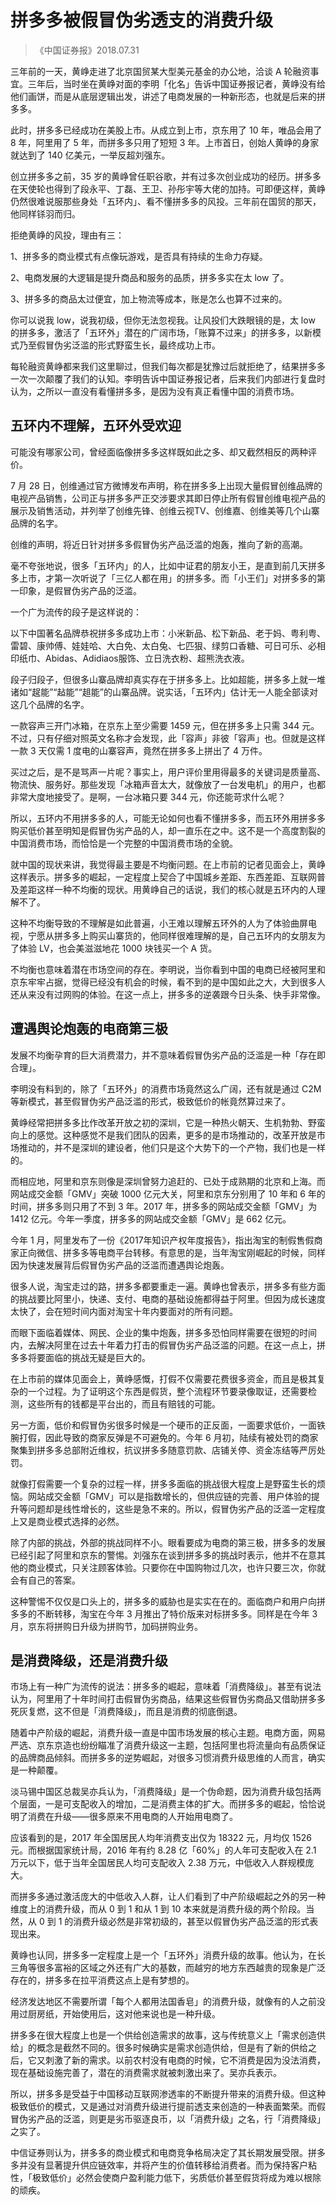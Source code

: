 # 拼多多被假冒伪劣透支的消费升级

> 《中国证券报》2018.07.31

三年前的一天，黄峥走进了北京国贸某大型美元基金的办公地，洽谈 A 轮融资事宜。三年后，当时坐在黄峥对面的李明「化名」告诉中国证券报记者，黄峥没有给他们画饼，而是从底层逻辑出发，讲述了电商发展的一种新形态，也就是后来的拼多多。

此时，拼多多已经成功在美股上市。从成立到上市，京东用了 10 年，唯品会用了 8 年，阿里用了 5 年，而拼多多只用了短短 3 年。上市首日，创始人黄峥的身家就达到了 140 亿美元，一举反超刘强东。

创立拼多多之前，35 岁的黄峥曾任职谷歌，并有过多次创业成功的经历。拼多多在天使轮也得到了段永平、丁磊、王卫、孙彤宇等大佬的加持。可即便这样，黄峥仍然很难说服那些身处「五环内」、看不懂拼多多的风投。三年前在国贸的那天，他同样铩羽而归。

拒绝黄峥的风投，理由有三：

1、拼多多的商业模式有点像玩游戏，是否具有持续的生命力存疑。

2、电商发展的大逻辑是提升商品和服务的品质，拼多多实在太 low 了。

3、拼多多的商品太过便宜，加上物流等成本，账是怎么也算不过来的。

你可以说我 low，说我初级，但你无法忽视我。让风投们大跌眼镜的是，太 low 的拼多多，激活了「五环外」潜在的广阔市场，「账算不过来」的拼多多，以新模式乃至假冒伪劣泛滥的形式野蛮生长，最终成功上市。

每轮融资黄峥都来我们这里聊过，但我们每次都是犹豫过后就拒绝了，结果拼多多一次一次颠覆了我们的认知。李明告诉中国证券报记者，后来我们内部进行复盘时认为，之所以一直没有看懂拼多多，是因为没有真正看懂中国的消费市场。

## 五环内不理解，五环外受欢迎

可能没有哪家公司，曾经面临像拼多多这样既如此之多、却又截然相反的两种评价。

7 月 28 日，创维通过官方微博发布声明，称在拼多多上出现大量假冒创维品牌的电视产品销售，公司正与拼多多严正交涉要求其即日停止所有假冒创维电视产品的展示及销售活动，并列举了创维先锋、创维云视TV、创维嘉、创维美等几个山寨品牌的名字。

创维的声明，将近日针对拼多多假冒伪劣产品泛滥的炮轰，推向了新的高潮。

毫不夸张地说，很多「五环内」的人，比如中证君的朋友小王，是直到前几天拼多多上市，才第一次听说了「三亿人都在用」的拼多多。而「小王们」对拼多多的第一印象，是假冒伪劣产品的泛滥。

一个广为流传的段子是这样说的：

以下中国著名品牌恭祝拼多多成功上市：小米新品、松下新品、老于妈、粤利粤、雷碧、康帅傅、娃娃哈、大白免、太白兔、七匹狠、绿剪口香糖、可日可乐、必相印纸巾、Abidas、Adidiaos服饰、立日洗衣粉、超熊洗衣液。

段子归段子，但很多山寨品牌却真实存在于拼多多上。比如超能，拼多多上就一堆诸如“趗能”“趈能”“趄能”的山寨品牌。说实话，「五环内」估计无一人能全部读对这几个品牌的名字。

一款容声三开门冰箱，在京东上至少需要 1459 元，但在拼多多上只需 344 元。不过，只有仔细对照英文名称才会发现，此「容声」非彼「容声」也。但就是这样一款 3 天仅需 1 度电的山寨容声，竟然在拼多多上拼出了 4 万件。

买过之后，是不是骂声一片呢？事实上，用户评价里用得最多的关键词是质量高、物流快、服务好。那些发现「冰箱声音太大，就像放了一台发电机」的用户，也都非常大度地接受了。是啊，一台冰箱只要 344 元，你还能苛求什么呢？

所以，五环内不用拼多多的人，可能无论如何也看不懂拼多多，而五环外用拼多多购买低价甚至明知是假冒伪劣产品的人，却一直乐在之中。这不是一个高度割裂的中国消费市场，而恰恰是一个完整的中国消费市场的全貌。

就中国的现状来讲，我觉得最主要是不均衡问题。在上市前的记者见面会上，黄峥这样表示。拼多多的崛起，一定程度上契合了中国城乡差距、东西差距、互联网普及差距这样一种不均衡的现状。用黄峥自己的话说，我们的核心就是五环内的人理解不了。

这种不均衡导致的不理解是如此普遍，小王难以理解五环外的人为了体验曲屏电视，宁愿从拼多多上购买山寨货的，他同样很难理解的是，自己五环内的女朋友为了体验 LV，也会美滋滋地花 1000 块钱买一个 A 货。

不均衡也意味着潜在市场空间的存在。李明说，当你看到中国的电商已经被阿里和京东牢牢占据，觉得已经没有机会的时候，看不到的是中国如此之大，大到很多人还从来没有过网购的体验。在这一点上，拼多多的逆袭跟今日头条、快手非常像。

## 遭遇舆论炮轰的电商第三极

发展不均衡孕育的巨大消费潜力，并不意味着假冒伪劣产品的泛滥是一种「存在即合理」。

李明没有料到的，除了「五环外」的消费市场竟然这么广阔，还有就是通过 C2M 等新模式，甚至假冒伪劣产品泛滥的形式，极致低价的帐竟然算过来了。

黄峥经常把拼多多比作改革开放之初的深圳，它是一种热火朝天、生机勃勃、野蛮向上的感觉。这种感觉不是我们团队的因素，更多的是市场推动的，改革开放是市场推动的，并不是深圳的建设者，他们只是这个大势下的一个产物，我们也是一样的。

而相应地，阿里和京东则像是深圳曾努力追赶的、已处于成熟期的北京和上海。而网站成交金额「GMV」突破 1000 亿元大关，阿里和京东分别用了 10 年和 6 年的时间，拼多多则只用了不到 3 年。2017 年，拼多多的网站成交金额「GMV」为 1412 亿元。今年一季度，拼多多的网站成交金额「GMV」是 662 亿元。

今年 1 月，阿里发布了一份《2017年知识产权年度报告》，指出淘宝的制假售假商家正向微信、拼多多等电商平台转移。有意思的是，当年淘宝刚崛起的时候，同样因为快速发展背后假冒伪劣产品的泛滥而遭遇舆论炮轰。

很多人说，淘宝走过的路，拼多多都要重走一遍。黄峥也曾表示，拼多多有些方面的挑战要比阿里小，快递、支付、电商的基础设施都得益于阿里。但因为成长速度太快了，会在短时间内面对淘宝十年内要面对的所有问题。

而眼下面临着媒体、网民、企业的集中炮轰，拼多多恐怕同样需要在很短的时间内，去解决阿里在过去十年着力打击的假冒伪劣产品泛滥的问题。在这一点上，拼多多将要面临的挑战无疑是巨大的。

在上市前的媒体见面会上，黄峥感慨，打假不仅需要花费很多资金，而且是极其复杂的一个过程。为了证明这个东西是假货，整个流程环节要录像取证，还需要检测，这些所有的钱都是平台出的，而且有赔钱的可能。

另一方面，低价和假冒伪劣很多时候是一个硬币的正反面，一面要求低价，一面铁腕打假，因此导致的商家反弹是不可避免的。今年 6 月初，陆续有被处罚的商家聚集到拼多多总部附近维权，抗议拼多多随意罚款、店铺关停、资金冻结等严厉处罚。

就像打假需要一个复杂的过程一样，拼多多面临的挑战很大程度上是野蛮生长的烦恼。网站成交金额「GMV」可以是指数增长的，但供应链的完善、用户体验的提升等问题却是线性增长的，这些是急不来的。所以，假冒伪劣产品的泛滥一定程度上又是商业模式选择的必然。

除了内部的挑战，外部的挑战同样不小。眼看要成为电商的第三极，拼多多的发展已经引起了阿里和京东的警惕。刘强东在谈到拼多多的挑战时表示，他并不在意其他的商业模式，只关注顾客体验。只要你在中国购物过几次，也许只要三次，你就会有自己的答案。

这种警惕不仅仅是口头上的，拼多多的威胁也是实实在在的。面临商户和用户向拼多多的不断转移，淘宝在今年 3 月推出了特价版来对标拼多多。同样是在今年 3 月，京东将拼购日升级为拼购节，加码拼购业务。

## 是消费降级，还是消费升级

市场上有一种广为流传的说法：拼多多的崛起，意味着「消费降级」。甚至有说法认为，阿里用了十年时间打击假冒伪劣商品，结果这些假冒伪劣商品又借助拼多多死灰复燃，这不但是「消费降级」，而且是消费的彻底倒退。

随着中产阶级的崛起，消费升级一直是中国市场发展的核心主题。电商方面，网易严选、京东京造也纷纷瞄准了消费升级这一主题，包括阿里也将流量向有品质保证的品牌商品倾斜。而拼多多的逆势崛起，对很多习惯消费升级思维的人而言，确实是一种颠覆。

淡马锡中国区总裁吴亦兵认为，「消费降级」是一个伪命题，因为消费升级包括两个层面，一是可支配收入的增加，二是消费主体的扩大。而拼多多的崛起，恰恰说明了消费在升级——很多原来不用电商的人开始用电商了。

应该看到的是，2017 年全国居民人均年消费支出仅为 18322 元，月均仅 1526 元。而根据国家统计局，2016 年有约 8.28 亿「60%」的人年可支配收入在 2.1 万元以下，低于当年全国居民人均可支配收入 2.38 万元，中低收入人群规模庞大。

而拼多多通过激活庞大的中低收入人群，让人们看到了中产阶级崛起之外的另一种维度上的消费升级，而从 0 到 1 和从 1 到 10 本来就是消费升级的两个阶段。当然，从 0 到 1 的消费升级必然是非常初级的，甚至以假冒伪劣产品泛滥的形式表现出来。

黄峥也认同，拼多多一定程度上是一个「五环外」消费升级的故事。他认为，在长三角等很多富裕的区域之外还有广大的基数，而越穷的地方东西越贵的现象是广泛存在的，拼多多在拉平消费这点上是有梦想的。

经济发达地区不需要所谓「每个人都用法国香皂」的消费升级，就像有的人之前没用过厨房纸，开始使用后，这对他来说也是一种升级。

拼多多在很大程度上也是一个供给创造需求的故事，这与传统意义上「需求创造供给」的概念是截然不同的。很多时候确实是需求创造供给，但是有了新的供给之后，它又刺激了新的需求。以前农村没有电商的时候，它不消费是因为没法消费，现在基础设施完善了，潜在的消费需求就被刺激出来了。吴亦兵表示。

所以，拼多多是受益于中国移动互联网渗透率的不断提升带来的消费升级。但这种极致低价的模式，又是通过对消费升级进行提前透支来创造的一种表面繁荣。而假冒伪劣产品的泛滥，则更是劣币驱逐良币，以「消费升级」之名，行「消费降级」之实了。

中信证券则认为，拼多多的商业模式和电商竞争格局决定了其长期发展受限。拼多多并没有显著提升供应链效率，并将产生的价值转移给消费者。而为保持客户粘性，「极致低价」必然会使商户盈利能力低下，劣质低价甚至假货将成为难以根除的顽疾。


